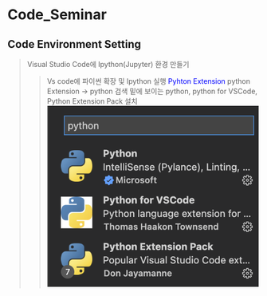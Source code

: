 # Code_Seminar

## Code Environment Setting

> Visual Studio Code에 Ipython(Jupyter) 환경 만들기
> > Vs code에 파이썬 확장 및 Ipython 실행
<span style="color:blue"> Pyhton Extension </span>
python Extension -> python 검색
밑에 보이는 python, python for VSCode, Python Extension Pack 설치
![python_extension](images/python_extension.png)
